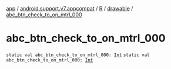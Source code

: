 [app](../../../index.md) / [android.support.v7.appcompat](../../index.md) / [R](../index.md) / [drawable](index.md) / [abc_btn_check_to_on_mtrl_000](.)

# abc_btn_check_to_on_mtrl_000

`static val abc_btn_check_to_on_mtrl_000: `[`Int`](https://kotlinlang.org/api/latest/jvm/stdlib/kotlin/-int/index.html)
`static val abc_btn_check_to_on_mtrl_000: `[`Int`](https://kotlinlang.org/api/latest/jvm/stdlib/kotlin/-int/index.html)